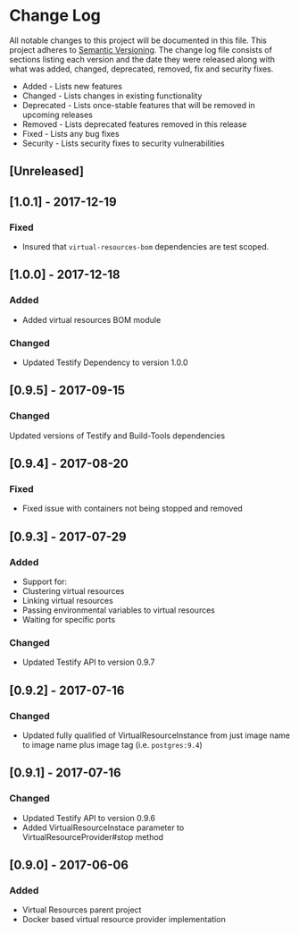 # Change Log
All notable changes to this project will be documented in this file. This project
adheres to [Semantic Versioning](http://semver.org/). The change log file consists
of sections listing each version and the date they were released along with what
was added, changed, deprecated, removed, fix and security fixes.

- Added - Lists new features
- Changed - Lists changes in existing functionality
- Deprecated -  Lists once-stable features that will be removed in upcoming releases
- Removed - Lists deprecated features removed in this release
- Fixed - Lists any bug fixes
- Security - Lists security fixes to security vulnerabilities

## [Unreleased]

## [1.0.1] - 2017-12-19
### Fixed
- Insured that `virtual-resources-bom` dependencies are test scoped.

## [1.0.0] - 2017-12-18
### Added
- Added virtual resources BOM module

### Changed
- Updated Testify Dependency to version 1.0.0

## [0.9.5] - 2017-09-15
### Changed
Updated versions of Testify and Build-Tools dependencies

## [0.9.4] - 2017-08-20
### Fixed
- Fixed issue with containers not being stopped and removed

## [0.9.3] - 2017-07-29
### Added
- Support for:
 - Clustering virtual resources
 - Linking virtual resources
 - Passing environmental variables to virtual resources
 - Waiting for specific ports

### Changed 
- Updated Testify API to version 0.9.7

## [0.9.2] - 2017-07-16
### Changed 
- Updated fully qualified of VirtualResourceInstance from just image name to image name plus image tag (i.e. `postgres:9.4`)

## [0.9.1] - 2017-07-16
### Changed 
- Updated Testify API to version 0.9.6
- Added VirtualResourceInstace parameter to VirtualResourceProvider#stop method

## [0.9.0] - 2017-06-06
### Added
- Virtual Resources parent project
- Docker based virtual resource provider implementation